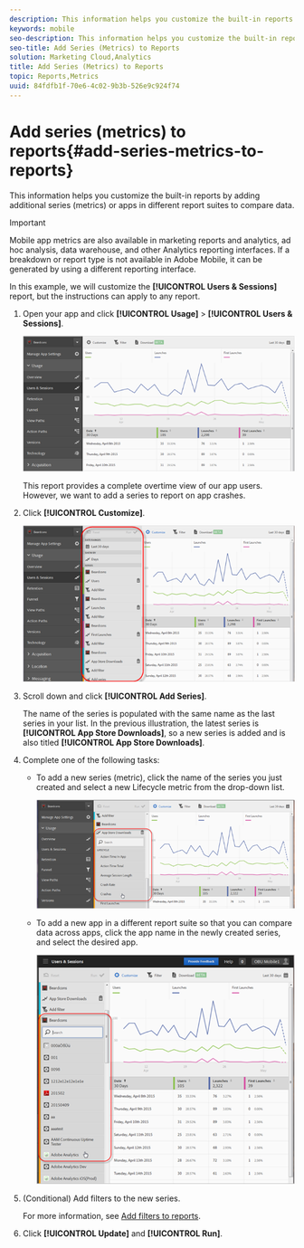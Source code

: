 ```yaml
---
description: This information helps you customize the built-in reports by adding additional series (metrics) or apps in different report suites to compare data.
keywords: mobile
seo-description: This information helps you customize the built-in reports by adding additional series (metrics) or apps in different report suites to compare data.
seo-title: Add Series (Metrics) to Reports
solution: Marketing Cloud,Analytics
title: Add Series (Metrics) to Reports
topic: Reports,Metrics
uuid: 84fdfb1f-70e6-4c02-9b3b-526e9c924f74
---
```


# Add series (metrics) to reports{#add-series-metrics-to-reports}

This information helps you customize the built-in reports by adding additional series (metrics) or apps in different report suites to compare data.

>[!IMPORTANT]
>
>Mobile app metrics are also available in marketing reports and analytics, ad hoc analysis, data warehouse, and other Analytics reporting interfaces. If a breakdown or report type is not available in Adobe Mobile, it can be generated by using a different reporting interface.

In this example, we will customize the **[!UICONTROL Users & Sessions]** report, but the instructions can apply to any report. 

1. Open your app and click **[!UICONTROL Usage]** > **[!UICONTROL Users & Sessions]**.

   ![Step Result](assets/customize1.png)

   This report provides a complete overtime view of our app users. However, we want to add a series to report on app crashes. 

1. Click **[!UICONTROL Customize]**.

   ![Step Result](assets/customize2.png)

1. Scroll down and click **[!UICONTROL Add Series]**.

   The name of the series is populated with the same name as the last series in your list. In the previous illustration, the latest series is **[!UICONTROL App Store Downloads]**, so a new series is added and is also titled **[!UICONTROL App Store Downloads]**. 

1. Complete one of the following tasks:

    * To add a new series (metric), click the name of the series you just created and select a new Lifecycle metric from the drop-down list.

      ![Step Result](assets/add_series.png)

    * To add a new app in a different report suite so that you can compare data across apps, click the app name in the newly created series, and select the desired app.
  
      ![](assets/add_series_app.png)

1. (Conditional) Add filters to the new series.

   For more information, see [Add filters to reports](/help/using/usage/reports-customize/t-reports-customize.md). 
1. Click **[!UICONTROL Update]** and **[!UICONTROL Run]**.
